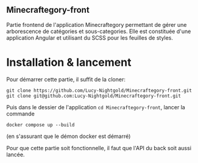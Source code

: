 ## Minecraftegory-front

Partie frontend de l'application Minecraftegory permettant de gérer une arborescence de catégories et sous-categories.
Elle est constituée d'une application Angular et utilisant du SCSS pour les feuilles de styles.

# Installation & lancement

Pour démarrer cette partie, il suffit de la cloner:
```
git clone https://github.com/Lucy-Nightgold/Minecraftegory-front.git
git clone git@github.com:Lucy-Nightgold/Minecraftegory-front.git
```
Puis dans le dessier de l'application `cd Minecraftegory-front`, lancer la commande
```
docker compose up --build
```
(en s'assurant que le démon docker est démarré)

Pour que cette partie soit fonctionnelle, il faut que l'API du back soit aussi lancée.

